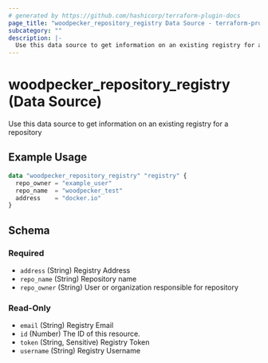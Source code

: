 ```yaml
---
# generated by https://github.com/hashicorp/terraform-plugin-docs
page_title: "woodpecker_repository_registry Data Source - terraform-provider-woodpecker"
subcategory: ""
description: |-
  Use this data source to get information on an existing registry for a repository
---
```


# woodpecker_repository_registry (Data Source)

Use this data source to get information on an existing registry for a repository

## Example Usage

```terraform
data "woodpecker_repository_registry" "registry" {
  repo_owner = "example_user"
  repo_name  = "woodpecker_test"
  address    = "docker.io"
}
```

<!-- schema generated by tfplugindocs -->
## Schema

### Required

- `address` (String) Registry Address
- `repo_name` (String) Repository name
- `repo_owner` (String) User or organization responsible for repository

### Read-Only

- `email` (String) Registry Email
- `id` (Number) The ID of this resource.
- `token` (String, Sensitive) Registry Token
- `username` (String) Registry Username


